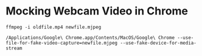 # Mocking Webcam Video in Chrome

```
ffmpeg -i oldfile.mp4 newfile.mjpeg

/Applications/Google\ Chrome.app/Contents/MacOS/Google\ Chrome --use-file-for-fake-video-capture=newfile.mjpeg --use-fake-device-for-media-stream
```
